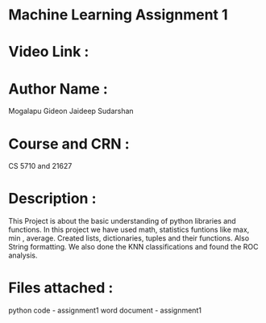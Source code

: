 # Machine Learning Assignment 1
# Video Link : 
# Author Name : 
Mogalapu Gideon Jaideep Sudarshan
# Course and CRN    : 
CS 5710 and 21627
# Description : 
This Project is about the basic understanding of python libraries and functions.
In this project we have used math, statistics funtions like max, min , average.
Created lists, dictionaries, tuples and their functions. Also String formatting.
We also done the KNN classifications and found the ROC analysis.
# Files attached :
python code - assignment1
word document - assignment1

